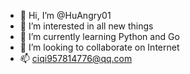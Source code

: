 - 👋 Hi, I’m @HuAngry01
- 👀 I’m interested in all new things
- 🌱 I’m currently learning Python and Go
- 💞️ I’m looking to collaborate on Internet
- 📫 ciqi957814776@qq.com
